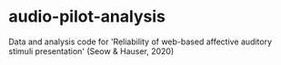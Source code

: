 # audio-pilot-analysis
Data and analysis code for 'Reliability of web-based affective auditory stimuli presentation' (Seow &amp; Hauser, 2020)
